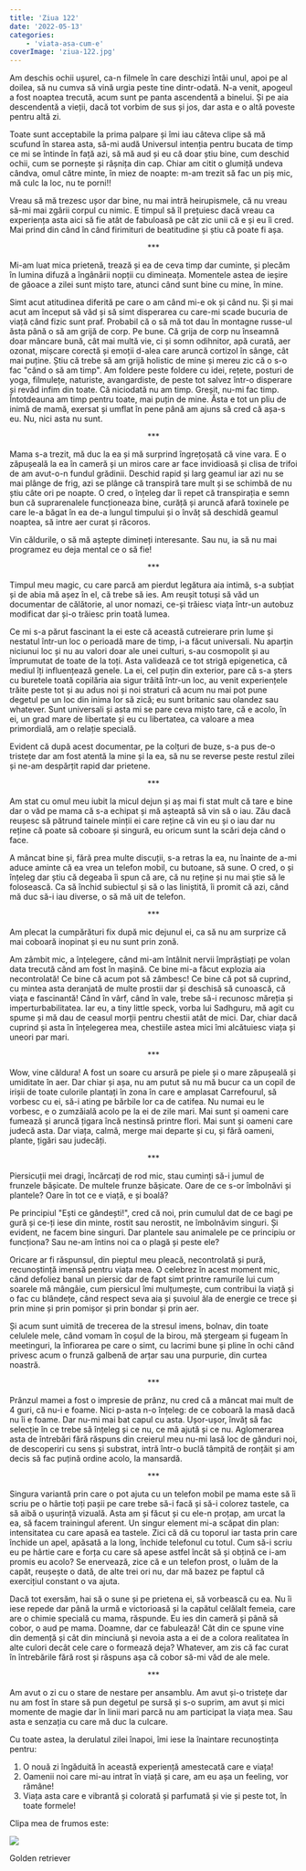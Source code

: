 ```yaml
---
title: 'Ziua 122'
date: '2022-05-13'
categories:
    - 'viata-asa-cum-e'
coverImage: 'ziua-122.jpg'
---
```


Am deschis ochii ușurel, ca-n filmele în care deschizi întâi unul, apoi pe al doilea, să nu cumva să vină urgia peste tine dintr-odată. N-a venit, apogeul a fost noaptea trecută, acum sunt pe panta ascendentă a binelui. Și pe aia descendentă a vieții, dacă tot vorbim de sus și jos, dar asta e o altă poveste pentru altă zi.

Toate sunt acceptabile la prima palpare și îmi iau câteva clipe să mă scufund în starea asta, să-mi audă Universul intenția pentru bucata de timp ce mi se întinde în față azi, să mă aud și eu că doar știu bine, cum deschid ochii, cum se pornește și râșnița din cap. Chiar am citit o glumiță undeva cândva, omul către minte, în miez de noapte: m-am trezit să fac un piș mic, mă culc la loc, nu te porni!!

Vreau să mă trezesc ușor dar bine, nu mai intră heirupismele, că nu vreau să-mi mai zgârii corpul cu nimic. E timpul să îl prețuiesc dacă vreau ca experiența asta aici să fie atât de fabuloasă pe cât zic unii că e și eu îi cred. Mai prind din când în când firimituri de beatitudine și știu că poate fi așa.

<p style="text-align: center;">***</p>

Mi-am luat mica prietenă, trează și ea de ceva timp dar cuminte, și plecăm în lumina difuză a îngânării nopții cu dimineața. Momentele astea de ieșire de găoace a zilei sunt mișto tare, atunci când sunt bine cu mine, în mine.

Simt acut atitudinea diferită pe care o am când mi-e ok și când nu. Și și mai acut am început să văd și să simt disperarea cu care-mi scade bucuria de viață când fizic sunt praf. Probabil că o să mă tot dau în montagne russe-ul ăsta până o să am grijă de corp. Pe bune. Că grija de corp nu înseamnă doar mâncare bună, cât mai multă vie, ci și somn odihnitor, apă curată, aer ozonat, mișcare corectă și emoții d-alea care aruncă cortizol în sânge, cât mai puține. Știu că trebe să am grijă holistic de mine și mereu zic că o s-o fac "când o să am timp". Am foldere peste foldere cu idei, rețete, posturi de yoga, filmulețe, naturiste, avangardiste, de peste tot salvez într-o disperare și revăd infim din toate. Că niciodată nu am timp. Greșit, nu-mi fac timp. Întotdeauna am timp pentru toate, mai puțin de mine. Ăsta e tot un pliu de inimă de mamă, exersat și umflat în pene până am ajuns să cred că așa-s eu. Nu, nici asta nu sunt.

<p style="text-align: center;">***</p>

Mama s-a trezit, mă duc la ea și mă surprind îngrețoșată că vine vara. E o zăpușeală la ea în cameră și un miros care ar face invidioasă și clisa de trifoi de am avut-o-n fundul grădinii. Deschid rapid și larg geamul iar azi nu se mai plânge de frig, azi se plânge că transpiră tare mult și se schimbă de nu știu câte ori pe noapte. O cred, o înțeleg dar îi repet că transpirația e semn bun că suprarenalele funcționeaza bine, curăță și aruncă afară toxinele pe care le-a băgat în ea de-a lungul timpului și o învăț să deschidă geamul noaptea, să intre aer curat și răcoros.

Vin căldurile, o să mă aștepte dimineți interesante. Sau nu, ia să nu mai programez eu deja mental ce o să fie!

<p style="text-align: center;">***</p>

Timpul meu magic, cu care parcă am pierdut legătura aia intimă, s-a subțiat și de abia mă așez în el, că trebe să ies. Am reușit totuși să văd un documentar de călătorie, al unor nomazi, ce-și trăiesc viața într-un autobuz modificat dar și-o trăiesc prin toată lumea.

Ce mi s-a părut fascinant la ei este că această cutreierare prin lume și nestatul într-un loc o perioadă mare de timp, i-a făcut universali. Nu aparțin niciunui loc și nu au valori doar ale unei culturi, s-au cosmopolit și au împrumutat de toate de la toți. Asta validează ce tot strigă epigenetica, că mediul îți influențează genele. La ei, cel puțin din exterior, pare că s-a șters cu buretele toată copilăria aia sigur trăită într-un loc, au venit experiențele trăite peste tot și au adus noi și noi straturi că acum nu mai pot pune degetul pe un loc din inima lor să zică; eu sunt britanic sau olandez sau whatever. Sunt universali și asta mi se pare ceva mișto tare, că e acolo, în ei, un grad mare de libertate și eu cu libertatea, ca valoare a mea primordială, am o relație specială.

Evident că după acest documentar, pe la colțuri de buze, s-a pus de-o tristețe dar am fost atentă la mine și la ea, să nu se reverse peste restul zilei și ne-am despărțit rapid dar prietene.

<p style="text-align: center;">***</p>

Am stat cu omul meu iubit la micul dejun și aș mai fi stat mult că tare e bine dar o văd pe mama că s-a echipat și mă așteaptă să vin să o iau. Zău dacă reușesc să pătrund tainele minții ei care reține că vin eu și o iau dar nu reține că poate să coboare și singură, eu oricum sunt la scări deja când o face.

A mâncat bine și, fără prea multe discuții, s-a retras la ea, nu înainte de a-mi aduce aminte că ea vrea un telefon mobil, cu butoane, să sune. O cred, o și înțeleg dar știu că degeaba îi spun că are, că nu reține și nu mai știe să le folosească. Ca să închid subiectul și să o las liniștită, îi promit că azi, când mă duc să-i iau diverse, o să mă uit de telefon.

<p style="text-align: center;">***</p>

Am plecat la cumpărături fix după mic dejunul ei, ca să nu am surprize că mai coboară inopinat și eu nu sunt prin zonă.

Am zâmbit mic, a înțelegere, când mi-am întâlnit nervii împrăștiați pe volan data trecută când am fost în mașină. Ce bine mi-a făcut explozia aia necontrolată! Ce bine că acum pot să zâmbesc! Ce bine că pot să cuprind, cu mintea asta deranjată de multe prostii dar și deschisă să cunoască, că viața e fascinantă! Când în vârf, când în vale, trebe să-i recunosc măreția și imperturbabilitatea. Iar eu, a tiny little speck, vorba lui Sadhguru, mă agit cu spume și mă dau de ceasul morții pentru chestii atât de mici. Dar, chiar dacă cuprind și asta în înțelegerea mea, chestiile astea mici îmi alcătuiesc viața și uneori par mari.

<p style="text-align: center;">***</p>

Wow, vine căldura! A fost un soare cu arsură pe piele și o mare zăpușeală și umiditate în aer. Dar chiar și așa, nu am putut să nu mă bucur ca un copil de irișii de toate culorile plantați în zona în care e amplasat Carrefourul, să vorbesc cu ei, să-i ating pe bărbile lor ca de catifea. Nu numai eu le vorbesc, e o zumzăială acolo pe la ei de zile mari. Mai sunt și oameni care fumează și aruncă țigara încă nestinsă printre flori. Mai sunt și oameni care judecă asta. Dar viața, calmă, merge mai departe și cu, și fără oameni, plante, țigări sau judecăți.

<p style="text-align: center;">***</p>

Piersicuții mei dragi, încărcați de rod mic, stau cuminți să-i jumul de frunzele bășicate. De multele frunze bășicate. Oare de ce s-or îmbolnăvi și plantele? Oare în tot ce e viață, e și boală?

Pe principiul "Ești ce gândești!", cred că noi, prin cumulul dat de ce bagi pe gură și ce-ți iese din minte, rostit sau nerostit, ne îmbolnăvim singuri. Și evident, ne facem bine singuri. Dar plantele sau animalele pe ce principiu or funcționa? Sau ne-am întins noi ca o plagă și peste ele?

Oricare ar fi răspunsul, din pieptul meu pleacă, necontrolată și pură, recunoștință imensă pentru viața mea. O celebrez în acest moment mic, când defoliez banal un piersic dar de fapt simt printre ramurile lui cum soarele mă mângâie, cum piersicul îmi mulțumește, cum contribui la viață și o fac cu blândețe, când respect seva aia și șuvoiul ăla de energie ce trece și prin mine și prin pomișor și prin bondar și prin aer.

Și acum sunt uimită de trecerea de la stresul imens, bolnav, din toate celulele mele, când vomam în coșul de la birou, mă ștergeam și fugeam în meetinguri, la înfiorarea pe care o simt, cu lacrimi bune și pline în ochi când privesc acum o frunză galbenă de arțar sau una purpurie, din curtea noastră.

<p style="text-align: center;">***</p>

Prânzul mamei a fost o impresie de prânz, nu cred că a mâncat mai mult de 4 guri, că nu-i e foame. Nici p-asta n-o înțeleg: de ce coboară la masă dacă nu îi e foame. Dar nu-mi mai bat capul cu asta. Ușor-ușor, învăț să fac selecție în ce trebe să înțeleg și ce nu, ce mă ajută și ce nu. Aglomerarea asta de întrebări fără răspuns din creierul meu nu-mi lasă loc de gânduri noi, de descoperiri cu sens și substrat, intră într-o buclă tâmpită de ronțăit și am decis să fac puțină ordine acolo, la mansardă.

<p style="text-align: center;">***</p>

Singura variantă prin care o pot ajuta cu un telefon mobil pe mama este să îi scriu pe o hârtie toți pașii pe care trebe să-i facă și să-i colorez tastele, ca să aibă o ușurință vizuală. Asta am și făcut și cu ele-n proțap, am urcat la ea, să facem trainingul aferent. Un singur element mi-a scăpat din plan: intensitatea cu care apasă ea tastele. Zici că dă cu toporul iar tasta prin care închide un apel, apăsată a la long, închide telefonul cu totul. Cum să-i scriu eu pe hârtie care e forța cu care să apese astfel încât să și obțină ce i-am promis eu acolo? Se enervează, zice că e un telefon prost, o luăm de la capăt, reușește o dată, de alte trei ori nu, dar mă bazez pe faptul că exercițiul constant o va ajuta.

Dacă tot exersăm, hai să o sune și pe prietena ei, să vorbească cu ea. Nu îi iese repede dar până la urmă e victorioasă și la capătul celălalt femeia, care are o chimie specială cu mama, răspunde. Eu ies din cameră și până să cobor, o aud pe mama. Doamne, dar ce fabulează! Cât din ce spune vine din demență și cât din minciună și nevoia asta a ei de a colora realitatea în alte culori decât cele care o formează deja? Whatever, am zis că fac curat în întrebările fără rost și răspuns așa că cobor să-mi văd de ale mele.

<p style="text-align: center;">***</p>

Am avut o zi cu o stare de nestare per ansamblu. Am avut și-o tristețe dar nu am fost în stare să pun degetul pe sursă și s-o suprim, am avut și mici momente de magie dar în linii mari parcă nu am participat la viața mea. Sau asta e senzația cu care mă duc la culcare.

Cu toate astea, la derulatul zilei înapoi, îmi iese la înaintare recunoștința pentru:

1. O nouă zi îngăduită în această experiență amestecată care e viața!
2. Oamenii noi care mi-au intrat în viață și care, am eu așa un feeling, vor rămâne!
3. Viața asta care e vibrantă și colorată și parfumată și vie și peste tot, în toate formele!

Clipa mea de frumos este:

![](images/golden.jpeg)

Golden retriever
